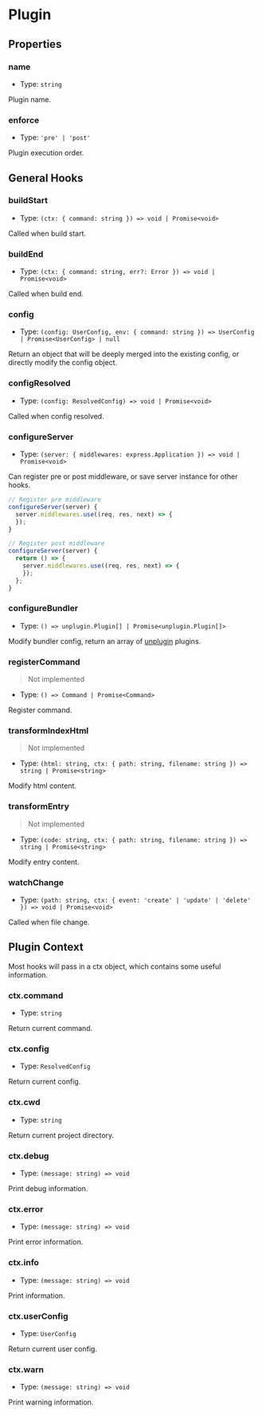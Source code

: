 # Plugin

## Properties

### name

- Type: `string`

Plugin name.

### enforce

- Type: `'pre' | 'post'`

Plugin execution order.

## General Hooks

### buildStart

- Type: `(ctx: { command: string }) => void | Promise<void>`

Called when build start.

### buildEnd

- Type: `(ctx: { command: string, err?: Error }) => void | Promise<void>`

Called when build end.

### config

- Type: `(config: UserConfig, env: { command: string }) => UserConfig | Promise<UserConfig> | null`

Return an object that will be deeply merged into the existing config, or directly modify the config object.

### configResolved

- Type: `(config: ResolvedConfig) => void | Promise<void>`

Called when config resolved.

### configureServer

- Type: `(server: { middlewares: express.Application }) => void | Promise<void>`

Can register pre or post middleware, or save server instance for other hooks.

```ts
// Register pre middleware
configureServer(server) {
  server.middlewares.use((req, res, next) => {
  });
}

// Register post middleware
configureServer(server) {
  return () => {
    server.middlewares.use((req, res, next) => {
    });
  };
}
```

### configureBundler

- Type: `() => unplugin.Plugin[] | Promise<unplugin.Plugin[]>`

Modify bundler config, return an array of [unplugin](https://unplugin.unjs.io/) plugins.

### registerCommand

> Not implemented

- Type: `() => Command | Promise<Command>`

Register command.

### transformIndexHtml

> Not implemented

- Type: `(html: string, ctx: { path: string, filename: string }) => string | Promise<string>`

Modify html content.

### transformEntry

> Not implemented

- Type: `(code: string, ctx: { path: string, filename: string }) => string | Promise<string>`

Modify entry content.

### watchChange

- Type: `(path: string, ctx: { event: 'create' | 'update' | 'delete' }) => void | Promise<void>`

Called when file change.

## Plugin Context

Most hooks will pass in a ctx object, which contains some useful information.

### ctx.command

- Type: `string`

Return current command.

### ctx.config

- Type: `ResolvedConfig`

Return current config.

### ctx.cwd

- Type: `string`

Return current project directory.

### ctx.debug

- Type: `(message: string) => void`

Print debug information.

### ctx.error

- Type: `(message: string) => void`

Print error information.

### ctx.info

- Type: `(message: string) => void`

Print information.

### ctx.userConfig

- Type: `UserConfig`

Return current user config.

### ctx.warn

- Type: `(message: string) => void`

Print warning information.
